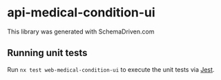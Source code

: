 
# api-medical-condition-ui

This library was generated with SchemaDriven.com

## Running unit tests

Run `nx test web-medical-condition-ui` to execute the unit tests via [Jest](https://jestjs.io).

